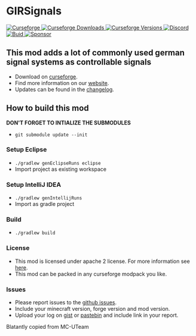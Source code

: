 # GIRSignals

[
![Curseforge](https://cf.way2muchnoise.eu/title/gir-signal-mod.svg?badge_style=for_the_badge)
![Curseforge Downloads](https://cf.way2muchnoise.eu/short_gir-signal-mod.svg?badge_style=for_the_badge)
![Curseforge Versions](http://cf.way2muchnoise.eu/versions/gir-signal-mod.svg?badge_style=for_the_badge)
](https://www.curseforge.com/minecraft/mc-mods/gir-signal-mod)
[
![Discord](https://img.shields.io/discord/690967067855421470?logo=discord&style=for-the-badge)
](https://discord.gg/UdxeFgG)
[
![Buid](https://img.shields.io/appveyor/build/MrTroble/girsignals/master?logo=appveyor&style=for-the-badge)
![Sponsor](https://img.shields.io/github/sponsors/MrTroble?logo=github&style=for-the-badge)
](https://github.com/sponsors/MrTroble)

## This mod adds a lot of commonly used german signal systems as controllable signals

- Download on [curseforge](https://www.curseforge.com/minecraft/mc-mods/gir-signal-mod).  
- Find more information on our [website](https://girc.eu/wordpress/).
- Updates can be found in the [changelog](changelog.txt).

## How to build this mod

**DON'T FORGET TO INTIALIZE THE SUBMODULES**

- ``git submodule update --init``

### Setup Eclipse

- ``./gradlew genEclipseRuns eclipse``
- Import project as existing workspace

### Setup IntelliJ IDEA

- ``./gradlew genIntellijRuns``
- Import as gradle project

### Build

- ``./gradlew build``

### License

- This mod is licensed under apache 2 license. For more information see [here](LICENSE).  
- This mod can be packed in any curseforge modpack you like.

### Issues

- Please report issues to the [github issues](../../issues).
- Include your minecraft version, forge version and mod version.
- Upload your log on [gist](https://gist.github.com) or [pastebin](https://pastebin.com) and include link in your report.

Blatantly copied from MC-UTeam
